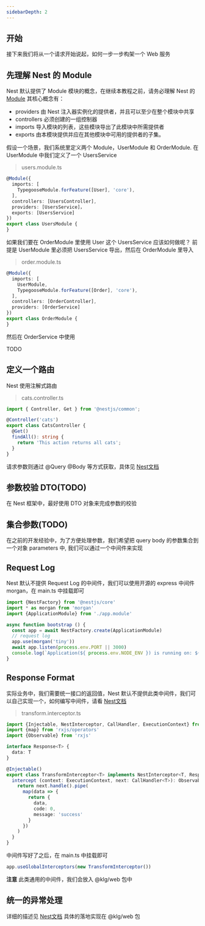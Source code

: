 ```yaml
---
sidebarDepth: 2
---
```


## 开始
接下来我们将从一个请求开始说起，如何一步一步构架一个 Web 服务

## 先理解 Nest 的 Module
Nest 默认提供了 Module 模块的概念，在继续本教程之前，请务必理解 Nest 的 [Module](https://docs.nestjs.cn/7/modules)
其核心概念有：

- providers	由 Nest 注入器实例化的提供者，并且可以至少在整个模块中共享
- controllers	必须创建的一组控制器
- imports	导入模块的列表，这些模块导出了此模块中所需提供者
- exports	由本模块提供并应在其他模块中可用的提供者的子集。

假设一个场景，我们系统里定义两个 Module，UserModule 和 OrderModule.
在 UserModule 中我们定义了一个 UsersService
> users.module.ts
```ts
@Module({
  imports: [
    TypegooseModule.forFeature([User], 'core'),
  ],
  controllers: [UsersController],
  providers: [UsersService]，
  exports: [UsersService]
})
export class UsersModule {
}
```

如果我们要在 OrderModule 里使用 User 这个 UsersService 应该如何做呢？
前提是 UserModule 里必须把 UsersService 导出，然后在  OrderModule 里导入

> order.module.ts
```ts
@Module({
  imports: [
    UserModule,
    TypegooseModule.forFeature([Order], 'core'),
  ],
  controllers: [OrderController],
  providers: [OrderService]
})
export class OrderModule {
}
```
然后在 OrderService 中使用

TODO

## 定义一个路由
Nest 使用注解式路由

> cats.controller.ts

```ts
import { Controller, Get } from '@nestjs/common';

@Controller('cats')
export class CatsController {
  @Get()
  findAll(): string {
    return 'This action returns all cats';
  }
}
```

请求参数则通过 @Query @Body 等方式获取，具体见 [Nest文档](https://docs.nestjs.cn/7/controllers)


## 参数校验 DTO(TODO)
在 Nest 框架中，最好使用 DTO 对象来完成参数的校验

## 集合参数(TODO)
在之前的开发经验中，为了方便处理参数，我们希望把 query body 的参数集合到一个对象 parameters 中,
我们可以通过一个中间件来实现

## Request Log
Nest 默认不提供 Request Log 的中间件，我们可以使用开源的 express 中间件 morgan，在 main.ts 中挂载即可

```ts
import {NestFactory} from '@nestjs/core'
import * as morgan from 'morgan'
import {ApplicationModule} from './app.module'

async function bootstrap () {
  const app = await NestFactory.create(ApplicationModule)
  // request log
  app.use(morgan('tiny'))
  await app.listen(process.env.PORT || 3000)
  console.log(`Application(${ process.env.NODE_ENV }) is running on: ${ await app.getUrl() }`)
}

```

## Response Format
实际业务中，我们需要统一接口的返回值，Nest 默认不提供此类中间件，我们可以自己实现一个，如何编写中间件，请看 [Nest文档](https://docs.nestjs.cn/7/middlewares)

> transform.interceptor.ts

```ts
import {Injectable, NestInterceptor, CallHandler, ExecutionContext} from '@nestjs/common'
import {map} from 'rxjs/operators'
import {Observable} from 'rxjs'

interface Response<T> {
  data: T
}

@Injectable()
export class TransformInterceptor<T> implements NestInterceptor<T, Response<T>> {
  intercept (context: ExecutionContext, next: CallHandler<T>): Observable<Response<T>> {
    return next.handle().pipe(
      map(data => {
        return {
          data,
          code: 0,
          message: 'success'
        }
      })
    )
  }
}
```

中间件写好了之后，在 main.ts 中挂载即可

```ts
app.useGlobalInterceptors(new TransformInterceptor())
```

**注意** 此类通用的中间件，我们会放入 @klg/web 包中

## 统一的异常处理
详细的描述见 [Nest文档](https://docs.nestjs.cn/7/exceptionfilters)
具体的落地实现在 @klg/web 包

